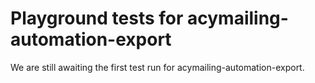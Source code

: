# Playground tests for acymailing-automation-export
We are still awaiting the first test run for acymailing-automation-export.
